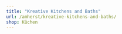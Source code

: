 ```yaml
---
title: "Kreative Kitchens and Baths"
url: /amherst/kreative-kitchens-and-baths/
shop: Küchen
---
```

